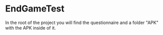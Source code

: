 # EndGameTest
In the root of the project you will find the questionnaire and a folder "APK" with the APK inside of it.